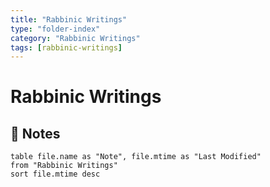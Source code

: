 ```yaml
---
title: "Rabbinic Writings"
type: "folder-index"
category: "Rabbinic Writings"
tags: [rabbinic-writings]
---
```


# Rabbinic Writings

## 📄 Notes
```dataview
table file.name as "Note", file.mtime as "Last Modified"
from "Rabbinic Writings"
sort file.mtime desc
```
